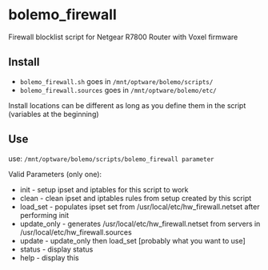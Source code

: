 # bolemo_firewall
Firewall blocklist script for Netgear R7800 Router with Voxel firmware

## Install
* `bolemo_firewall.sh` goes in `/mnt/optware/bolemo/scripts/`
* `bolemo_firewall.sources` goes in `/mnt/optware/bolemo/etc/`

Install locations can be different as long as you define them in the script (variables at the beginning)

## Use
use: `/mnt/optware/bolemo/scripts/bolemo_firewall parameter`

Valid Parameters (only one):
* init        - setup ipset and iptables for this script to work
* clean       - clean ipset and iptables rules from setup created by this script
* load_set    - populates ipset set from /usr/local/etc/hw_firewall.netset after performing init
* update_only - generates /usr/local/etc/hw_firewall.netset from servers in /usr/local/etc/hw_firewall.sources
* update      - update_only then load_set [probably what you want to use]
* status      - display status
* help        - display this
